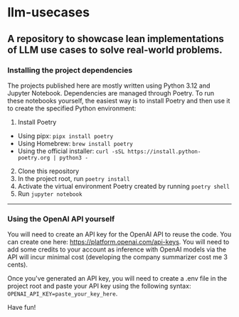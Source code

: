 # llm-usecases
A repository to showcase lean implementations of LLM use cases to solve real-world problems. 
---
### Installing the project dependencies

The projects published here are mostly written using Python 3.12 and Jupyter Notebook. Dependencies are managed through Poetry. To run these notebooks yourself, the easiest way is to install Poetry and then use it to create the specified Python environment:

1. Install Poetry
- Using pipx: `pipx install poetry`
- Using Homebrew: `brew install poetry`
- Using the official installer: `curl -sSL https://install.python-poetry.org | python3 -`

2. Clone this repository
3. In the project root, run `poetry install`
4. Activate the virtual environment Poetry created by running `poetry shell`
5. Run `jupyter notebook`
---

### Using the OpenAI API yourself

You will need to create an API key for the OpenAI API to reuse the code. You can create one here: https://platform.openai.com/api-keys. You will need to add some credits to your account as inference with OpenAI models via the API will incur minimal cost (developing the company summarizer cost me 3 cents).

Once you've generated an API key, you will need to create a .env file in the project root and paste your API key using the following syntax:
`OPENAI_API_KEY=paste_your_key_here`.

Have fun!